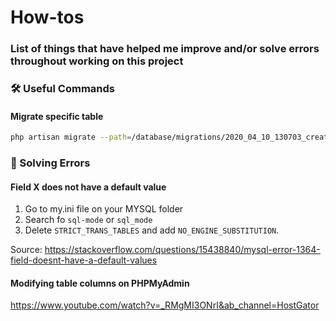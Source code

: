 # How-tos

### List of things that have helped me improve and/or solve errors throughout working on this project

### 🛠 Useful Commands

#### **Migrate specific table**

```bash
php artisan migrate --path=/database/migrations/2020_04_10_130703_create_test_table.php
```

### 🌈 Solving Errors

#### **Field X does not have a default value**

1. Go to my.ini file on your MYSQL folder
2. Search fo `sql-mode` or `sql_mode`
3. Delete `STRICT_TRANS_TABLES` and add `NO_ENGINE_SUBSTITUTION`.

Source: https://stackoverflow.com/questions/15438840/mysql-error-1364-field-doesnt-have-a-default-values

#### Modifying table columns on PHPMyAdmin

https://www.youtube.com/watch?v=_RMgMI3ONrI&ab_channel=HostGator
